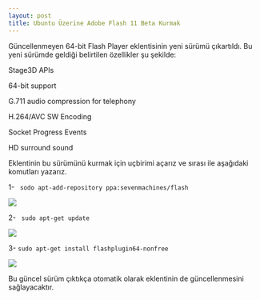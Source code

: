 ```yaml
---
layout: post
title: Ubuntu Üzerine Adobe Flash 11 Beta Kurmak
---
```


Güncellenmeyen 64-bit Flash Player eklentisinin yeni sürümü 
çıkartıldı.
Bu yeni sürümde geldiği belirtilen özellikler şu şekilde:

<p>Stage3D APIs</p>
<p>64-bit support</p>
<p>G.711 audio compression for telephony</p>
<p>H.264/AVC SW Encoding</p>
<p>Socket Progress Events</p>
<p>HD surround sound</p>

Eklentinin bu sürümünü kurmak için uçbirimi açarız ve sırası ile aşağıdaki komutları yazarız.

1- <code> sodo apt-add-repository ppa:sevenmachines/flash </code>

<img src="https://github.com/sozgur/sozgur.github.com/blob/master/images/a.png?raw=true" />

2- <code> sudo apt-get update </code>

<img src="https://github.com/sozgur/sozgur.github.com/blob/master/images/b.png?raw=true" />

3- <code>sudo apt-get install flashplugin64-nonfree </code>

<img src="https://github.com/sozgur/sozgur.github.com/blob/master/images/c.png?raw=true" />

Bu güncel sürüm çıktıkça otomatik olarak eklentinin de güncellenmesini sağlayacaktır.

